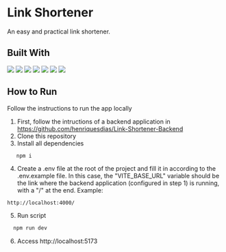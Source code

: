 # Link Shortener

An easy and practical link shortener.

## Built With

<img src="https://img.shields.io/badge/TypeScript-007ACC?style=for-the-badge&logo=typescript&logoColor=white">
<img src="https://img.shields.io/badge/Vue.js-35495E?style=for-the-badge&logo=vuedotjs&logoColor=4FC08D">
<img src="https://img.shields.io/badge/Vite-B73BFE?style=for-the-badge&logo=vite&logoColor=FFD62E">
<img src="https://img.shields.io/badge/HTML5-E34F26?style=for-the-badge&logo=html5&logoColor=white">
<img src="https://img.shields.io/badge/CSS3-1572B6?style=for-the-badge&logo=css3&logoColor=white">
<img src="https://img.shields.io/badge/prettier-1A2C34?style=for-the-badge&logo=prettier&logoColor=F7BA3E">
<img src="https://img.shields.io/badge/eslint-3A33D1?style=for-the-badge&logo=eslint&logoColor=white">

## How to Run

Follow the instructions to run the app locally

1. First, follow the intructions of a backend application in https://github.com/henriquesdias/Link-Shortener-Backend
2. Clone this repository
3. Install all dependencies

```bash
   npm i
```

4. Create a .env file at the root of the project and fill it in according to the .env.example file. In this case, the "VITE_BASE_URL" variable should be the link where the backend application (configured in step 1) is running, with a "/" at the end. Example:

```code
http://localhost:4000/
```

5. Run script

```bash
  npm run dev
```

6. Access http://localhost:5173
